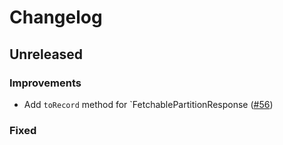 # Changelog

## Unreleased

### Improvements
- Add `toRecord` method for `FetchablePartitionResponse ([#56](https://github.com/infinyon/fluvio-client-node/pull/56))

### Fixed
